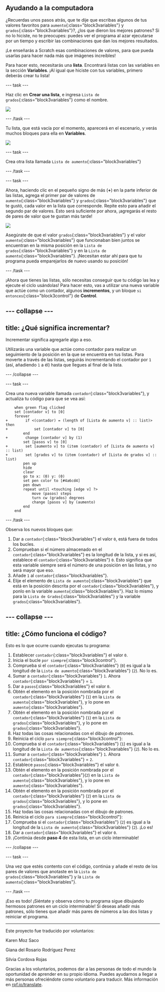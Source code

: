 ## Ayudando a la computadora

¿Recuerdas unos pasos atrás, que te dije que escribas algunos de tus valores favoritos para `aumento`{:class="block3variables"} y `grados`{:class="block3variables"}?, ¿los que dieron los mejores patrones? Si no lo hiciste, no te preocupes: puedes ver el programa al azar ejecutarse por un tiempo y escribir las combinaciones que dan los mejores resultados.

¡Le enseñarás a Scratch esas combinaciones de valores, para que pueda usarlas para hacer nada más que imágenes increíbles!

Para hacer esto, necesitarás una **lista**. Encontrará listas con las variables en la sección **Variables**. ¡Al igual que hiciste con tus variables, primero deberás crear tu lista!

--- task ---

Haz clic en **Crear una lista**, e ingresa `Lista de grados`{:class="block3variables"} como el nombre.

![](images/makeAList.png)

--- /task ---

Tu lista, que está vacía por el momento, aparecerá en el escenario, y verás muchos bloques para ella en **Variables**.

![](images/listBlocks.png)

--- task ---

Crea otra lista llamada `Lista de aumento`{:class="block3variables"}

--- /task ---

--- task ---

Ahora, haciendo clic en el pequeño signo de más (**+**) en la parte inferior de las listas, agrega el primer par de valores de `aumento`{:class="block3variables"} y `grados`{:class="block3variables"} que te gustó, cada valor en la lista que corresponde. Repite esto para añadir el segundo par de valores. Esto será suficiente por ahora, ¡agregarás el resto de pares de valor que te gustan más tarde!

![](images/helping2.png)

Asegúrate de que el valor `grados`{:class="block3variables"} y el valor `aumento`{:class="block3variables"} que funcionaban bien juntos se encuentran en la misma posición en la `Lista de grados`{:class="block3variables"} y en la `Lista de aumento`{:class="block3variables"}. ¡Necesitan estar ahí para que tu programa pueda emparejarlos de nuevo usando su posición!

--- /task ---

¡Ahora que tienes las listas, sólo necesitas conseguir que tu código las lea y ejecute el ciclo usándolas! Para hacer esto, vas a utilizar una nueva variable que actúe como un contador, algunos **incrementos**, y un bloque `si entonces`{:class="block3control"} de **Control**.

--- collapse ---
---
title: ¿Qué significa incrementar?
---

Incrementar significa agregarle algo a eso.

Utilizarás una variable que actúe como contador para realizar un seguimiento de la posición en la que se encuentra en tus listas. Para moverte a través de las listas, seguirás incrementando el contador por `1` (así, añadiendo `1` a él) hasta que llegues al final de la lista.

--- /collapse ---

--- task ---

Crea una nueva variable llamada `contador`{:class="block3variables"}, y actualiza tu código para que se vea así:

```blocks3
    when green flag clicked
    set [contador v] to [0]
    forever 
+        if <(contador) = (length of [Lista de aumento v] :: list)> then 
+            set [contador v] to [0]
        end
+        change [contador v] by (1)
        set [pasos v] to [0]
+        set [aumento v] to (item (contador) of [Lista de aumento v] :: list)
+        set [grados v] to (item (contador) of [Lista de grados v] :: list)
        pen up
        hide
        clear
        go to x: (0) y: (0)
        set pen color to [#4a6cd4]
        pen down
        repeat until <touching [edge v] ?> 
            move (pasos) steps
            turn cw (grados) degrees
            change [pasos v] by (aumento)
        end
    end
```

--- /task ---

Observa los nuevos bloques que:

1. Dar a `contador`{:class="block3variables"} el valor `0`, está fuera de todos los bucles.
2. Comprueban si el número almacenado en el `contador`{:class="block3variables"} es la longitud de la lista, y si es así, establece el `contador`{:class="block3variables"} `0`. Esto significa que esta variable siempre será el número de una posición en las listas, y no será mayor que eso.
3. Añade `1` al `contador`{:class="block3variables"}.
4. Elije el elemento de `Lista de aumento`{:class="block3variables"} que está en la posición descrita por el `contador`{:class="block3variables"}, y ponlo en la variable `aumento`{:class="block3variables"}. Haz lo mismo para la `Lista de Grados`{:class="block3variables"} y la variable `grados`{:class="block3variables"}.

--- collapse ---
---
title: ¿Cómo funciona el código?
---

Esto es lo que ocurre cuando ejecutas tu programa:

1. Establecer `contador`{:class="block3variables"} el valor `0`.
2. Inicia el bucle `por siempre`{:class="block3control"}.
3. Comprueba si el `contador`{:class="block3variables"} (`0`) es igual a la longitud de la `Lista de aumento`{:class="block3variables"} (`2`). No lo es.
4. Sumar a `contador`{:class="block3variables"} `1`. Ahora `contador`{:class="block3variables"} = `1`.
5. Dar a `pasos`{:class="block3variables"} el valor `0`.
6. Obtén el elemento en la posición nombrada por el `contador`{:class="block3variables"} (`1`) en la `Lista de aumento`{:class="block3variables"}, y lo pone en `aumento`{:class="block3variables"}.
7. Obtén el elemento en la posición nombrada por el `contador`{:class="block3variables"} (`1`) en la `Lista de grados`{:class="block3variables"}, y lo pone en `grados`{:class="block3variables"}.
8. Haz todas las cosas relacionadas con el dibujo de patrones.
9. Reinicia el ciclo `para siempre`{:class="block3control"}:
10. Comprueba si el `contador`{:class="block3variables"} (`1`) es igual a la longitud de la `Lista de aumentos`{:class="block3variables"} (`2`). No lo es.
11. Sumar a `contador`{:class="block3variables"} `1`. Ahora `contador`{:class="block3variables"} = `2`.
12. Establece `pasos`{:class="block3variables"} el valor `0`.
13. Obtén el elemento en la posición nombrada por el `contador`{:class="block3variables"}(`2`) en la `Lista de aumento`{:class="block3variables"}, y lo pone en `aumento`{:class="block3variables"}.
14. Obtén el elemento en la posición nombrada por el `contador`{:class="block3variables"} (`2`) en la `Lista de grados`{:class="block3variables"}, y lo pone en `grados`{:class="block3variables"}.
15. Haz todas las cosas relacionadas con el dibujo de patrones.
16. Reinicia el ciclo `para siempre`{:class="block3control"}:
17. Comprueba si el `contador`{:class="block3variables"} (`2`) es igual a la longitud de la `Lista de aumento`{:class="block3variables"} (`2`). ¡Lo es!
18. Dar a `contador`{:class="block3variables"} el valor `0`.
19. ¡Continúa desde **paso 4** de esta lista, en un ciclo interminable!

--- /collapse ---

--- task ---

Una vez que estés contento con el código, continúa y añade el resto de los pares de valores que anotaste en la `Lista de grados`{:class="block3variables"} y la `Lista de aumento`{:class="block3variables"}.

--- /task ---

¡Eso es todo! ¡Siéntate y observa cómo tu programa sigue dibujando hermosos patrones en un ciclo interminable! Si deseas añadir más patrones, sólo tienes que añadir más pares de números a las dos listas y reiniciar el programa.


***
Este proyecto fue traducido por voluntarios:

Karen Moz Saco

Giana del Rosario Rodríguez Perez

Silvia Cordova Rojas

Gracias a los voluntarios, podemos dar a las personas de todo el mundo la oportunidad de aprender en su propio idioma. Puedes ayudarnos a llegar a más personas ofreciéndote como voluntario para traducir. Más información en [rpf.io/translate](https://rpf.io/translate).